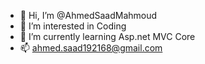 - 👋 Hi, I’m @AhmedSaadMahmoud
- 👀 I’m interested in Coding 
- 🌱 I’m currently learning Asp.net MVC Core
- 📫 ahmed.saad192168@gmail.com

<!---
AhmedSaadMahmoud/AhmedSaadMahmoud is a ✨ special ✨ repository because its `README.md` (this file) appears on your GitHub profile.
You can click the Preview link to take a look at your changes.
--->
